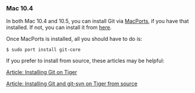 ### Mac 10.4 ###

In both Mac 10.4 and 10.5, you can install Git via [MacPorts](http://www.macports.org/),
if you have that installed.  If not, you can install it from [here](http://www.macports.org/install.php).

Once MacPorts is installed, all you should have to do is:

    $ sudo port install git-core

If you prefer to install from source, these articles may be helpful:

[Article: Installing Git on Tiger](http://rails.wincent.com/wiki/Installing_Git_1.5.2.3_on_Mac_OS_X_Tiger)

[Article: Installing Git and git-svn on Tiger from source](http://larrytheliquid.com/2007/12/29/compiling-git-and-git-svn-on-osx-tiger/)